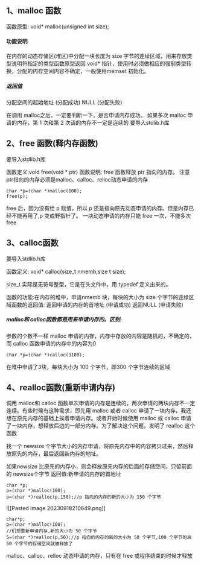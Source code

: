 ## 1、malloc 函数
函数原型: void* malloc(unsigned int size);

#### 功能说明
在内存的动态存储区(堆区)中分配一块长度为 size 字节的连续区域，用来存放类型说明符指定的类型函数原型返回 void* 指针，使用时必须做相应的强制类型转换，分配的内存空间内容不确定，一般使用memset 初始化。

##### 返回值
分配空间的起始地址 (分配成功)
NULL (分配失败)

在调用 malloc之后，一定要判断一下，是否申请内存成功。
如果多次 malloc 申请的内存，第 1 次和第 2 次请的内存不一定是连续的
要导入stdlib.h库

## 2、free 函数(释内存函数)

要导入stdlib.h库

函数定义:void free(void * ptr)
函数说明: free 函数释放 ptr 指向的内存。
注意 ptr指向的内存必须是malloc、calloc、relloc动态申请的内存

```
char *p=(char *)malloc(100);
free(p);
```
free 后，因为没有给 p 赋值，所以 p 还是指向原先动态申请的内存。但是内存已经不能再用了,p 变成野指针了。
一块动态申请的内存只能 free 一次，不能多次 free

## 3、calloc函数

要导入stdlib.h库

函数定义: void* calloc(size_t nmemb,size t size);

size_t 实际是无符号整型，它是在头文件中，用 typedef 定义出来的。

函数的功能:在内存的堆中，申请nmemb 块，每块的大小为 size 个字节的连续区域函数的返回值:
返回申请的内存的首地址 (申请成功)
返回NULL (申请失败)

##### malloc和 calloc函数都是用来申请内存的。区别:
参数的个数不一样
malloc 申请的内存，内存中存放的内容是随机的，不确定的，而 calloc 函数申请的内存中的内容为0

```
char *p=(char *)calloc(3100);
```
在堆中申请了3块，每块大小为 100 个字节，即300 个字节连续的区域

## 4、realloc函数(重新申请内存)
调用 malloc和 calloc 函数单次申请的内存是连续的，两次申请的两块内存不一定连续。有些时候有这种需求，即先用 malloc 或者 calloc 申请了一块内存，我还想在原先内存的基础上挨着申请内存。或者开始时候使用 malloc 或 calloc 申请了一块内存，想释放后边的一部分内存。为了解决这个问题，发明了 realloc 这个函数

找一个 newsize 个字节大小的内存申请，将原先内存中的内容拷贝过来，然后释放原先的内存，最后返回新内存的地址。

如果newsize 比原先的内存小，则会释放原先内存的后面的存储空间，只留前面的 newsize个字节
返回值:新申请的内存的首地址

```
char *p;
p=(char *)malloc(100);
p=(char *)realloc(p,150);//p 指向的内存的新的大小为 150 个字节
```
![[Pasted image 20230918210649.png]]

```
char*p;
p=(char *)malloc(100);
//们想重新申请内存,新的大小为 50 个字节
5=(char *)realloc(p,50);//p 指向的内存的新的大小为 50 个字节,100 个字节的后50 个字节的存储空间就被释放了
```
malloc、calloc、relloc 动态申请的内存，只有在 free 或程序结束的时候才释放